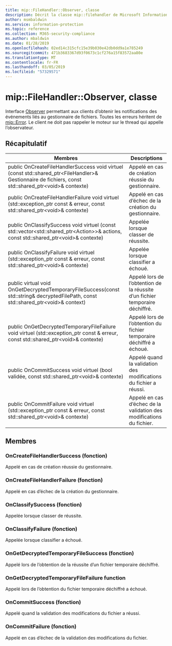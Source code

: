 ```yaml
---
title: mip::FileHandler::Observer, classe
description: Décrit la classe mip::filehandler de Microsoft Information Protection (MIP) SDK.
author: msmbaldwin
ms.service: information-protection
ms.topic: reference
ms.collection: M365-security-compliance
ms.author: mbaldwin
ms.date: 01/28/2019
ms.openlocfilehash: 02ed14c315cfc15e39b030e42db0dd9a1e785249
ms.sourcegitcommit: 471b3683367d93f0673c1cf276a15f83572aa80e
ms.translationtype: MT
ms.contentlocale: fr-FR
ms.lasthandoff: 03/05/2019
ms.locfileid: "57329571"
---
```

# <a name="class-mipfilehandlerobserver"></a>mip::FileHandler::Observer, classe 
Interface [Observer](class_mip_filehandler_observer.md) permettant aux clients d’obtenir les notifications des événements liés au gestionnaire de fichiers.
Toutes les erreurs héritent de [mip::Error](class_mip_error.md). Le client ne doit pas rappeler le moteur sur le thread qui appelle l’observateur.
  
## <a name="summary"></a>Récapitulatif
 Membres                        | Descriptions                                
--------------------------------|---------------------------------------------
public OnCreateFileHandlerSuccess void virtuel (const std::shared_ptr\<FileHandler\>& Gestionnaire de fichiers, const std::shared_ptr\<void\>& contexte)  |  Appelé en cas de création réussie du gestionnaire.
public OnCreateFileHandlerFailure void virtuel (std::exception_ptr const & erreur, const std::shared_ptr\<void\>& contexte)  |  Appelé en cas d’échec de la création du gestionnaire.
public OnClassifySuccess void virtuel (const std::vector\<std::shared_ptr\<Action\>\>& actions, const std::shared_ptr\<void\>& contexte)  |  Appelée lorsque classer de réussite.
public OnClassifyFailure void virtuel (std::exception_ptr const & erreur, const std::shared_ptr\<void\>& contexte)  |  Appelée lorsque classifier a échoué.
public virtual void OnGetDecryptedTemporaryFileSuccess(const std::string& decryptedFilePath, const std::shared_ptr\<void\>& context)  |  Appelé lors de l’obtention de la réussite d’un fichier temporaire déchiffré.
public OnGetDecryptedTemporaryFileFailure void virtuel (std::exception_ptr const & erreur, const std::shared_ptr\<void\>& contexte)  |  Appelé lors de l’obtention du fichier temporaire déchiffré a échoué.
public OnCommitSuccess void virtuel (bool validée, const std::shared_ptr\<void\>& contexte)  |  Appelé quand la validation des modifications du fichier a réussi.
public OnCommitFailure void virtuel (std::exception_ptr const & erreur, const std::shared_ptr\<void\>& contexte)  |  Appelé en cas d’échec de la validation des modifications du fichier.
  
## <a name="members"></a>Membres
  
### <a name="oncreatefilehandlersuccess-function"></a>OnCreateFileHandlerSuccess (fonction)
Appelé en cas de création réussie du gestionnaire.
  
### <a name="oncreatefilehandlerfailure-function"></a>OnCreateFileHandlerFailure (fonction)
Appelé en cas d’échec de la création du gestionnaire.
  
### <a name="onclassifysuccess-function"></a>OnClassifySuccess (fonction)
Appelée lorsque classer de réussite.
  
### <a name="onclassifyfailure-function"></a>OnClassifyFailure (fonction)
Appelée lorsque classifier a échoué.
  
### <a name="ongetdecryptedtemporaryfilesuccess-function"></a>OnGetDecryptedTemporaryFileSuccess (fonction)
Appelé lors de l’obtention de la réussite d’un fichier temporaire déchiffré.
  
### <a name="ongetdecryptedtemporaryfilefailure-function"></a>OnGetDecryptedTemporaryFileFailure function
Appelé lors de l’obtention du fichier temporaire déchiffré a échoué.
  
### <a name="oncommitsuccess-function"></a>OnCommitSuccess (fonction)
Appelé quand la validation des modifications du fichier a réussi.
  
### <a name="oncommitfailure-function"></a>OnCommitFailure (fonction)
Appelé en cas d’échec de la validation des modifications du fichier.
